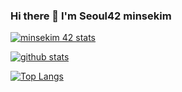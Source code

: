 <!--
**Mins97/Mins97** is a ✨ _special_ ✨ repository because its `README.md` (this file) appears on your GitHub profile.

# Campustaxi CTO;
Here are some ideas to get you started:

- 🔭 Working on Campustaxi & Seoul42 Rank02 project
- 🌱 Learning in [42Seoul](https://42seoul.kr/)
- 👯 I’m looking to collaborate on Machine Learning
- 💻 Expertises with C language / Javascript / React-Native / AWS / django / C
- 👨‍💻 Junior Software Dev 
- 🏠 Living in Korea - Seoul
- 📫 How to reach me: tkarnrwl78627862@gmail.com
-->

### Hi there 👋 I'm Seoul42 minsekim

[![minsekim 42 stats](https://badge42.herokuapp.com/api/stats/minsekim)](https://github.com/JaeSeoKim/badge42)

[![github stats](https://github-readme-stats.vercel.app/api?username=mins97&count_private=true&show_icons=true&theme=dark)](https://github.com/mins97/github-readme-stats)

[![Top Langs](https://github-readme-stats.vercel.app/api/top-langs/?username=minsekim&layout=compact&exclude_repo=ft_server&langs_count=15&theme=highcontrast)](https://github.com/minsekim/github-readme-stats)
